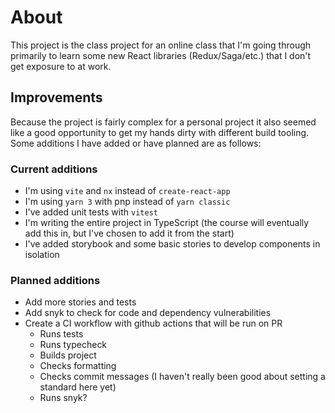 # About

This project is the class project for an online class that I'm going through primarily to learn some new React libraries (Redux/Saga/etc.) that I don't get exposure to at work.
  
## Improvements
Because the project is fairly complex for a personal project it also seemed like a good opportunity to get my hands dirty with different build tooling. Some additions I have added or have planned are as follows:

### Current additions
- I'm using `vite` and `nx` instead of `create-react-app`
- I'm using `yarn 3` with pnp instead of `yarn classic`
- I've added unit tests with `vitest`
- I'm writing the entire project in TypeScript (the course will eventually add this in, but I've chosen to add it from the start)
- I've added storybook and some basic stories to develop components in isolation

### Planned additions
- Add more stories and tests
- Add snyk to check for code and dependency vulnerabilities
- Create a CI workflow with github actions that will be run on PR
  - Runs tests
  - Runs typecheck
  - Builds project
  - Checks formatting
  - Checks commit messages (I haven't really been good about setting a standard here yet)
  - Runs snyk?

